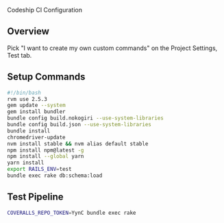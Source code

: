 Codeship CI Configuration

## Overview
Pick "I want to create my own custom commands" on the Project Settings, Test tab.

## Setup Commands
```bash
#!/bin/bash
rvm use 2.5.3
gem update --system
gem install bundler
bundle config build.nokogiri --use-system-libraries
bundle config build.json --use-system-libraries
bundle install
chromedriver-update
nvm install stable && nvm alias default stable
npm install npm@latest -g
npm install --global yarn
yarn install
export RAILS_ENV=test
bundle exec rake db:schema:load
```

## Test Pipeline

```bash
COVERALLS_REPO_TOKEN=YynC bundle exec rake
```
